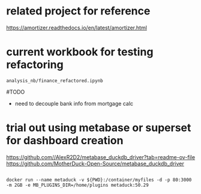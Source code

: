 # related project for reference

<https://amortizer.readthedocs.io/en/latest/amortizer.html>

# current workbook for testing refactoring 
`analysis_nb/finance_refactored.ipynb`

#TODO 
- need to decouple bank info from mortgage calc


# trial out using metabase or superset for dashboard creation
https://github.com//AlexR2D2/metabase_duckdb_driver?tab=readme-ov-file
https://github.com/MotherDuck-Open-Source/metabase_duckdb_driver


```

docker run --name metaduck -v ${PWD}:/container/myfiles -d -p 80:3000 -m 2GB -e MB_PLUGINS_DIR=/home/plugins metaduck:50.29

```